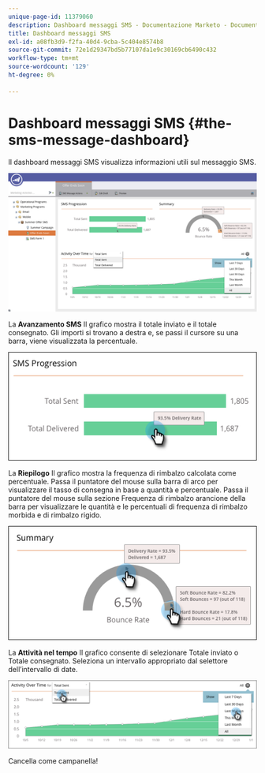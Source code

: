 ```yaml
---
unique-page-id: 11379060
description: Dashboard messaggi SMS - Documentazione Marketo - Documentazione del prodotto
title: Dashboard messaggi SMS
exl-id: a08fb3d9-f2fa-40d4-9cba-5c404e8574b8
source-git-commit: 72e1d29347bd5b77107da1e9c30169cb6490c432
workflow-type: tm+mt
source-wordcount: '129'
ht-degree: 0%

---
```


# Dashboard messaggi SMS {#the-sms-message-dashboard}

Il dashboard messaggi SMS visualizza informazioni utili sul messaggio SMS.

![](assets/converted-dashboard-image.png)

La **Avanzamento SMS** Il grafico mostra il totale inviato e il totale consegnato. Gli importi si trovano a destra e, se passi il cursore su una barra, viene visualizzata la percentuale.

![](assets/sms-progression-hand-border.png)

La **Riepilogo** Il grafico mostra la frequenza di rimbalzo calcolata come percentuale. Passa il puntatore del mouse sulla barra di arco per visualizzare il tasso di consegna in base a quantità e percentuale. Passa il puntatore del mouse sulla sezione Frequenza di rimbalzo arancione della barra per visualizzare le quantità e le percentuali di frequenza di rimbalzo morbida e di rimbalzo rigido.

![](assets/hover-over-summary-hands-thin-border.png)

La **Attività nel tempo** Il grafico consente di selezionare Totale inviato o Totale consegnato. Seleziona un intervallo appropriato dal selettore dell’intervallo di date.

![](assets/activity-over-time-hands.png)

Cancella come campanella!
